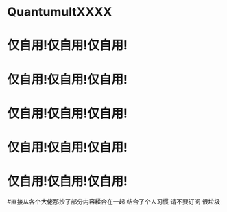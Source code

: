 # QuantumultXXXX
# 仅自用!仅自用!仅自用!
# 仅自用!仅自用!仅自用!
# 仅自用!仅自用!仅自用!
# 仅自用!仅自用!仅自用!
# 仅自用!仅自用!仅自用!
#直接从各个大佬那抄了部分内容糅合在一起 结合了个人习惯 请不要订阅 很垃圾
